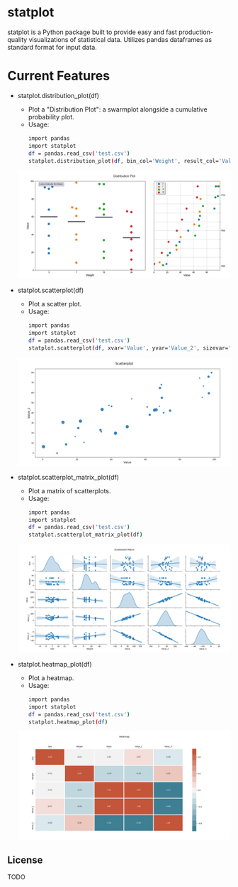 # statplot

statplot is a Python package built to provide easy and fast production-quality visualizations of statistical data.
Utilizes pandas dataframes as standard format for input data.

# Current Features

  - statplot.distribution_plot(df)
    - Plot a "Distribution Plot": a swarmplot alongside a cumulative probability plot.
    - Usage:
        ```sh
        import pandas
        import statplot
        df = pandas.read_csv('test.csv')
        statplot.distribution_plot(df, bin_col='Weight', result_col='Value')
        ```
    <img src="tests/images/distribution_plot_example.png" width="550px">

  - statplot.scatterplot(df)
    - Plot a scatter plot.
    - Usage:
        ```sh
        import pandas
        import statplot
        df = pandas.read_csv('test.csv')
        statplot.scatterplot(df, xvar='Value', yvar='Value_2', sizevar='Weight')
        ```
    <img src="tests/images/scatterplot_example.png" width="550px">

  - statplot.scatterplot_matrix_plot(df)
    - Plot a matrix of scatterplots.
    - Usage:
        ```sh
        import pandas
        import statplot
        df = pandas.read_csv('test.csv')
        statplot.scatterplot_matrix_plot(df)
        ```
    <img src="tests/images/scatterplot_matrix_example.png" width="550px">

  - statplot.heatmap_plot(df)
    - Plot a heatmap.
    - Usage:
        ```sh
        import pandas
        import statplot
        df = pandas.read_csv('test.csv')
        statplot.heatmap_plot(df)
        ```
    <img src="tests/images/heatmap_example.png" width="550px">


License
----
TODO
